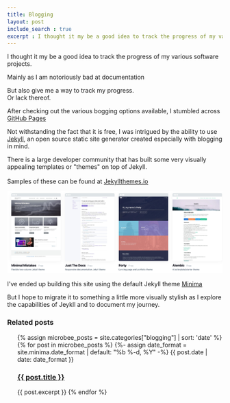 ```yaml
---
title: Blogging
layout: post
include_search : true
excerpt : I thought it my be a good idea to track the progress of my various software projects.
---
```

I thought it my be a good idea to track the progress of my various software projects.

Mainly as I am notoriously bad at documentation

But also give me a way to track my progress.  
Or lack thereof.   

After checking out the various bogging options available, I stumbled across [GitHub Pages](https://pages.github.com/)

Not withstanding the fact that it is free, I was intrigued by the ability to use [Jekyll](https://jekyllrb.com/), an open source static site generator created especially with blogging in mind.  

There is a large developer community that has built some very visually appealing templates or "themes" on top of Jekyll.
<br>  
Samples of these can be found at [Jekyllthemes.io](https://jekyllthemes.io)

![Jekyllthemes.io](/assets/images/jekyllthemes.io.jpeg)

I've ended up building this site using the default Jekyll theme [Minima](https://github.com/jekyll/minima)

But I hope to migrate it to something a little more visually stylish as I explore the capabilities of Jeykll and to document my journey.

### Related posts

<ul class="post-list">
{% assign microbee_posts = site.categories["blogging"] | sort: 'date' %}
{% for post in microbee_posts %}
    {%- assign date_format = site.minima.date_format | default: "%b %-d, %Y" -%}
      {{ post.date | date: date_format }}
      <h3><a href="{{ post.url }}">{{ post.title }}</a></h3>
      {{ post.excerpt }}
    {% endfor %}
</ul>
 